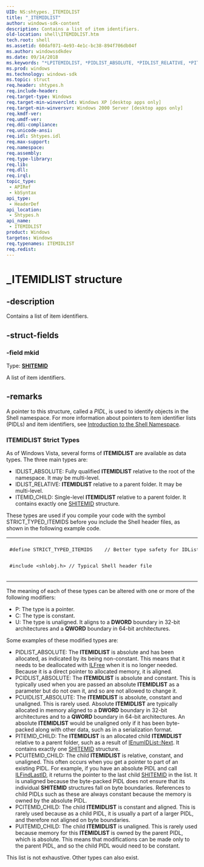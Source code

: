 ```yaml
---
UID: NS:shtypes._ITEMIDLIST
title: "_ITEMIDLIST"
author: windows-sdk-content
description: Contains a list of item identifiers.
old-location: shell\ITEMIDLIST.htm
tech.root: shell
ms.assetid: 60daf071-4e93-4e1c-bc38-894f706db04f
ms.author: windowssdkdev
ms.date: 09/14/2018
ms.keywords: "*LPITEMIDLIST, *PIDLIST_ABSOLUTE, *PIDLIST_RELATIVE, *PITEMID_CHILD, *PUIDLIST_RELATIVE, *PUITEMID_CHILD, ITEMIDLIST, ITEMIDLIST structure [Windows Shell], ITEMIDLIST_ABSOLUTE, ITEMIDLIST_RELATIVE, ITEMID_CHILD, _ITEMIDLIST, _win32_ITEMIDLIST, shell.ITEMIDLIST, shtypes/ITEMIDLIST"
ms.prod: windows
ms.technology: windows-sdk
ms.topic: struct
req.header: shtypes.h
req.include-header: 
req.target-type: Windows
req.target-min-winverclnt: Windows XP [desktop apps only]
req.target-min-winversvr: Windows 2000 Server [desktop apps only]
req.kmdf-ver: 
req.umdf-ver: 
req.ddi-compliance: 
req.unicode-ansi: 
req.idl: Shtypes.idl
req.max-support: 
req.namespace: 
req.assembly: 
req.type-library: 
req.lib: 
req.dll: 
req.irql: 
topic_type:
 - APIRef
 - kbSyntax
api_type:
 - HeaderDef
api_location:
 - Shtypes.h
api_name:
 - ITEMIDLIST
product: Windows
targetos: Windows
req.typenames: ITEMIDLIST
req.redist: 
---
```


# _ITEMIDLIST structure


## -description


Contains a list of item identifiers.


## -struct-fields




### -field mkid

Type: <b><a href="https://msdn.microsoft.com/794c8425-2319-4339-881c-c5083ab05638">SHITEMID</a></b>

A list of item identifiers.


## -remarks



A pointer to this structure, called a <i>PIDL</i>, is used to identify objects in the Shell namespace.  For more information about pointers to item identifier lists (PIDLs) and item identifiers, see <a href="https://msdn.microsoft.com/539c4455-e1c7-45a0-b3c3-781f2b7a1617">Introduction to the Shell Namespace</a>.

<h3><a id="ITEMIDLIST_Strict_Types"></a><a id="itemidlist_strict_types"></a><a id="ITEMIDLIST_STRICT_TYPES"></a>ITEMIDLIST Strict Types</h3>
As of Windows Vista, several forms of <b>ITEMIDLIST</b> are available as data types. The three main types are:

                

<ul>
<li>IDLIST_ABSOLUTE: Fully qualified <b>ITEMIDLIST</b> relative to the root of the namespace. It may be multi-level.</li>
<li>IDLIST_RELATIVE: <b>ITEMIDLIST</b> relative to a parent folder. It may be multi-level.</li>
<li>ITEMID_CHILD: Single-level <b>ITEMIDLIST</b> relative to a parent folder. It contains exactly one <a href="https://msdn.microsoft.com/794c8425-2319-4339-881c-c5083ab05638">SHITEMID</a> structure.</li>
</ul>
These types are used if you compile your code with the symbol STRICT_TYPED_ITEMIDS before you include the Shell header files, as shown in the following example code.

<div class="code"><span codelanguage=""><table>
<tr>
<th></th>
</tr>
<tr>
<td>
<pre>
#define STRICT_TYPED_ITEMIDS    // Better type safety for IDLists

#include &lt;shlobj.h&gt;             // Typical Shell header file</pre>
</td>
</tr>
</table></span></div>
The meaning of each of these types can be altered with one or more of the following modifiers:

<ul>
<li>P: The type is a pointer.</li>
<li>C: The type is constant.</li>
<li>U: The type is unaligned. It aligns to a <b>DWORD</b> boundary in 32-bit architectures and a <b>QWORD</b> boundary in 64-bit architectures.</li>
</ul>
Some examples of these modified types are:

<ul>
<li>PIDLIST_ABSOLUTE: The <b>ITEMIDLIST</b> is absolute and has been allocated, as indicated by its being non-constant. This means that it needs to be deallocated with <a href="https://msdn.microsoft.com/3457f36e-fdfd-44a4-90ca-a86f00bc9f36">ILFree</a> when it is no longer needed. Because it is a direct pointer to allocated memory, it is aligned.</li>
<li>PCIDLIST_ABSOLUTE: The <b>ITEMIDLIST</b> is absolute and constant. This is typically used when you are passed an absolute <b>ITEMIDLIST</b> as a parameter but do not own it, and so are not allowed to change it.</li>
<li>PCUIDLIST_ABSOLUTE: The <b>ITEMIDLIST</b> is absolute, constant and unaligned. This is rarely used. Absolute <b>ITEMIDLIST</b> are typically allocated in memory aligned to a <b>DWORD</b> boundary in 32-bit architectures and to a <b>QWORD</b> boundary in 64-bit architectures. An absolute <b>ITEMIDLIST</b> would be unaligned only if it has been byte-packed along with other data, such as in a serialization format.</li>
<li>PITEMID_CHILD: The <b>ITEMIDLIST</b> is an allocated child <b>ITEMIDLIST</b> relative to a parent folder, such as a result of <a href="https://msdn.microsoft.com/4b2cd7a3-687c-4a51-b9af-a01576463f0b">IEnumIDList::Next</a>. It contains exactly one <a href="https://msdn.microsoft.com/794c8425-2319-4339-881c-c5083ab05638">SHITEMID</a> structure.</li>
<li>PCUITEMID_CHILD: The child <b>ITEMIDLIST</b> is relative, constant, and unaligned. This often occurs when you get a pointer to part of an existing PIDL. For example, if you have an absolute PIDL and call <a href="https://msdn.microsoft.com/877029b7-a2fb-42c2-98a1-0eb6f229f1d9">ILFindLastID</a>, it returns the pointer to the last child <a href="https://msdn.microsoft.com/794c8425-2319-4339-881c-c5083ab05638">SHITEMID</a> in the list. It is unaligned because the byte-packed PIDL does not ensure that its individual <b>SHITEMID</b> structures fall on byte boundaries. References to child PIDLs such as these are always constant because the memory is owned by the absolute PIDL.</li>
<li>PCITEMID_CHILD: The child <b>ITEMIDLIST</b> is constant and aligned. This is rarely used because as a child PIDL, it is usually a part of a larger PIDL, and therefore not aligned on byte boundaries.</li>
<li>PUITEMID_CHILD: The child <b>ITEMIDLIST</b> is unaligned. This is rarely used because memory for this <b>ITEMIDLIST</b> is owned by the parent PIDL, which is absolute. This means that modifications can be made only to the parent PIDL, and so the child PIDL would need to be constant.</li>
</ul>
This list is not exhaustive. Other types can also exist.




